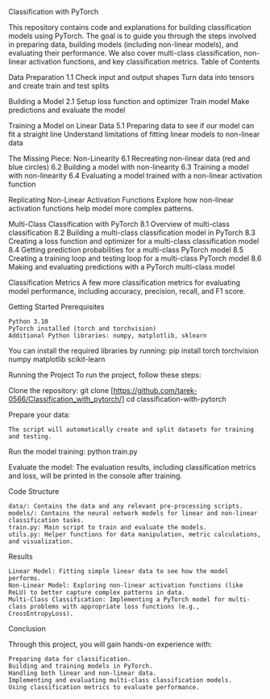 Classification with PyTorch

This repository contains code and explanations for building classification models using PyTorch. The goal is to guide you through the steps involved in preparing data, building models (including non-linear models), and evaluating their performance. We also cover multi-class classification, non-linear activation functions, and key classification metrics.
Table of Contents

Data Preparation
    1.1 Check input and output shapes
    Turn data into tensors and create train and test splits

Building a Model
    2.1 Setup loss function and optimizer
    Train model
    Make predictions and evaluate the model

Training a Model on Linear Data
    5.1 Preparing data to see if our model can fit a straight line
    Understand limitations of fitting linear models to non-linear data

The Missing Piece: Non-Linearity
    6.1 Recreating non-linear data (red and blue circles)
    6.2 Building a model with non-linearity
    6.3 Training a model with non-linearity
    6.4 Evaluating a model trained with a non-linear activation function

Replicating Non-Linear Activation Functions
    Explore how non-linear activation functions help model more complex patterns.

Multi-Class Classification with PyTorch
    8.1 Overview of multi-class classification
    8.2 Building a multi-class classification model in PyTorch
    8.3 Creating a loss function and optimizer for a multi-class classification model
    8.4 Getting prediction probabilities for a multi-class PyTorch model
    8.5 Creating a training loop and testing loop for a multi-class PyTorch model
    8.6 Making and evaluating predictions with a PyTorch multi-class model

Classification Metrics
    A few more classification metrics for evaluating model performance, including accuracy, precision, recall, and F1 score.

Getting Started
Prerequisites

    Python 3.10
    PyTorch installed (torch and torchvision)
    Additional Python libraries: numpy, matplotlib, sklearn

You can install the required libraries by running:
    pip install torch torchvision numpy matplotlib scikit-learn

Running the Project
To run the project, follow these steps:

Clone the repository:
    git clone [https://github.com/tarek-0566/Classification_with_pytorch/]
    cd classification-with-pytorch

Prepare your data:

    The script will automatically create and split datasets for training and testing.

Run the model training:
    python train.py

Evaluate the model:
    The evaluation results, including classification metrics and loss, will be printed in the console after training.

Code Structure

    data/: Contains the data and any relevant pre-processing scripts.
    models/: Contains the neural network models for linear and non-linear classification tasks.
    train.py: Main script to train and evaluate the models.
    utils.py: Helper functions for data manipulation, metric calculations, and visualization.

Results

    Linear Model: Fitting simple linear data to see how the model performs.
    Non-Linear Model: Exploring non-linear activation functions (like ReLU) to better capture complex patterns in data.
    Multi-Class Classification: Implementing a PyTorch model for multi-class problems with appropriate loss functions (e.g., CrossEntropyLoss).

Conclusion

Through this project, you will gain hands-on experience with:

    Preparing data for classification.
    Building and training models in PyTorch.
    Handling both linear and non-linear data.
    Implementing and evaluating multi-class classification models.
    Using classification metrics to evaluate performance.
